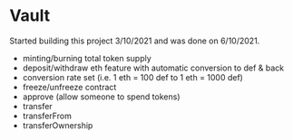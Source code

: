 # Vault
Started building this project 3/10/2021 and was done on 6/10/2021.

- minting/burning total token supply
- deposit/withdraw eth feature with automatic conversion to def & back
- conversion rate set (i.e. 1 eth = 100 def to 1 eth = 1000 def)
- freeze/unfreeze contract
- approve (allow someone to spend tokens)
- transfer
- transferFrom
- transferOwnership
